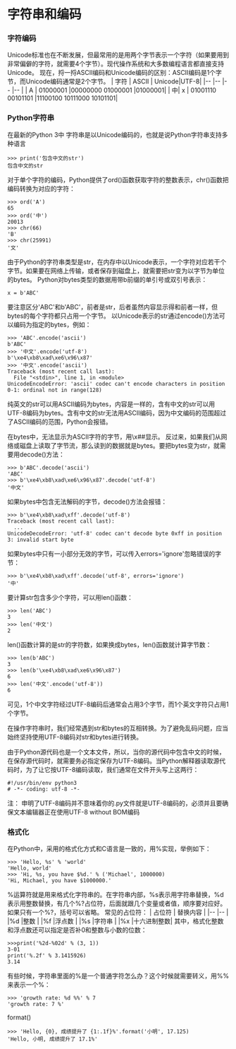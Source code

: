 # 字符串和编码
### 字符编码
Unicode标准也在不断发展，但最常用的是用两个字节表示一个字符（如果要用到非常偏僻的字符，就需要4个字节）。现代操作系统和大多数编程语言都直接支持Unicode。
现在，捋一捋ASCII编码和Unicode编码的区别：ASCII编码是1个字节，而Unicode编码通常是2个字节。
| 字符  | ASCII | Unicode|UTF-8|
|--     |--     |--      |--   |
| A     | 01000001 |00000000 01000001 |01000001|
| 中| x | 01001110 00101101 |11100100 10111000 10101101|
### Python字符串
在最新的Python 3中 字符串是以Unicode编码的，也就是说Python字符串支持多种语言
```
>>> print('包含中文的str')
包含中文的str
```
对于单个字符的编码，Python提供了ord()函数获取字符的整数表示，chr()函数把编码转换为对应的字符：
```
>>> ord('A')
65
>>> ord('中')
20013
>>> chr(66)
'B'
>>> chr(25991)
'文'
```

由于Python的字符串类型是str，在内存中以Unicode表示，一个字符对应若干个字节。如果要在网络上传输，或者保存到磁盘上，就需要把str变为以字节为单位的bytes。
Python对bytes类型的数据用带b前缀的单引号或双引号表示：
```
x = b'ABC'
```
要注意区分'ABC'和b'ABC'，前者是str，后者虽然内容显示得和前者一样，但bytes的每个字符都只占用一个字节。
以Unicode表示的str通过encode()方法可以编码为指定的bytes，例如：
```
>>> 'ABC'.encode('ascii')
b'ABC'
>>> '中文'.encode('utf-8')
b'\xe4\xb8\xad\xe6\x96\x87'
>>> '中文'.encode('ascii')
Traceback (most recent call last):
  File "<stdin>", line 1, in <module>
UnicodeEncodeError: 'ascii' codec can't encode characters in position 0-1: ordinal not in range(128)
```
纯英文的str可以用ASCII编码为bytes，内容是一样的，含有中文的str可以用UTF-8编码为bytes。含有中文的str无法用ASCII编码，因为中文编码的范围超过了ASCII编码的范围，Python会报错。

在bytes中，无法显示为ASCII字符的字节，用\x##显示。
反过来，如果我们从网络或磁盘上读取了字节流，那么读到的数据就是bytes。要把bytes变为str，就需要用decode()方法：
```
>>> b'ABC'.decode('ascii')
'ABC'
>>> b'\xe4\xb8\xad\xe6\x96\x87'.decode('utf-8')
'中文'
```
如果bytes中包含无法解码的字节，decode()方法会报错：
```
>>> b'\xe4\xb8\xad\xff'.decode('utf-8')
Traceback (most recent call last):
  ...
UnicodeDecodeError: 'utf-8' codec can't decode byte 0xff in position 3: invalid start byte
```
如果bytes中只有一小部分无效的字节，可以传入errors='ignore'忽略错误的字节：
```
>>> b'\xe4\xb8\xad\xff'.decode('utf-8', errors='ignore')
'中'
```
要计算str包含多少个字符，可以用len()函数：
```
>>> len('ABC')
3
>>> len('中文')
2
```
len()函数计算的是str的字符数，如果换成bytes，len()函数就计算字节数：
```
>>> len(b'ABC')
3
>>> len(b'\xe4\xb8\xad\xe6\x96\x87')
6
>>> len('中文'.encode('utf-8'))
6
```
可见，1个中文字符经过UTF-8编码后通常会占用3个字节，而1个英文字符只占用1个字节。

在操作字符串时，我们经常遇到str和bytes的互相转换。为了避免乱码问题，应当始终坚持使用UTF-8编码对str和bytes进行转换。

由于Python源代码也是一个文本文件，所以，当你的源代码中包含中文的时候，在保存源代码时，就需要务必指定保存为UTF-8编码。当Python解释器读取源代码时，为了让它按UTF-8编码读取，我们通常在文件开头写上这两行：
```
#!/usr/bin/env python3
# -*- coding: utf-8 -*-
```
注： 申明了UTF-8编码并不意味着你的.py文件就是UTF-8编码的，必须并且要确保文本编辑器正在使用UTF-8 without BOM编码
### 格式化
在Python中，采用的格式化方式和C语言是一致的，用%实现，举例如下：
```
>>> 'Hello, %s' % 'world'
'Hello, world'
>>> 'Hi, %s, you have $%d.' % ('Michael', 1000000)
'Hi, Michael, you have $1000000.'
```
%运算符就是用来格式化字符串的。在字符串内部，%s表示用字符串替换，%d表示用整数替换，有几个%?占位符，后面就跟几个变量或者值，顺序要对应好。如果只有一个%?，括号可以省略。
常见的占位符：
| 占位符 | 替换内容 |
|--      |--        |
|%d      |整数      |
|%f      |浮点数      |
|%s      |字符串      |
|%x      |十六进制整数|
其中，格式化整数和浮点数还可以指定是否补0和整数与小数的位数：
```
>>>print('%2d-%02d' % (3, 1))
3-01
print('%.2f' % 3.1415926)
3.14
```
有些时候，字符串里面的%是一个普通字符怎么办？这个时候就需要转义，用%%来表示一个%：
```
>>> 'growth rate: %d %%' % 7
'growth rate: 7 %'
```
format()
```
>>> 'Hello, {0}, 成绩提升了 {1:.1f}%'.format('小明', 17.125)
'Hello, 小明, 成绩提升了 17.1%'
```
